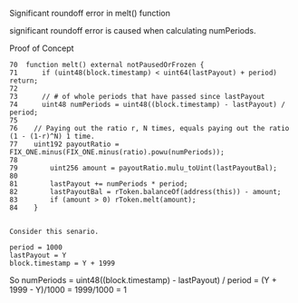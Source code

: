 Significant roundoff error in melt() function

significant roundoff error is caused when calculating numPeriods.

Proof of Concept

    70  function melt() external notPausedOrFrozen {
    71      if (uint48(block.timestamp) < uint64(lastPayout) + period) return;
    72
    73      // # of whole periods that have passed since lastPayout
    74      uint48 numPeriods = uint48((block.timestamp) - lastPayout) / period;
    75
    76    // Paying out the ratio r, N times, equals paying out the ratio (1 - (1-r)^N) 1 time.
    77    uint192 payoutRatio = FIX_ONE.minus(FIX_ONE.minus(ratio).powu(numPeriods));
    78
    79        uint256 amount = payoutRatio.mulu_toUint(lastPayoutBal);
    80
    81        lastPayout += numPeriods * period;
    82        lastPayoutBal = rToken.balanceOf(address(this)) - amount;
    83        if (amount > 0) rToken.melt(amount);
    84    }
    
    
    Consider this senario.
    
    period = 1000
    lastPayout = Y 
    block.timestamp = Y + 1999 

So numPeriods = uint48((block.timestamp) - lastPayout) / period
              = (Y + 1999 - Y)/1000
              = 1999/1000 = 1



